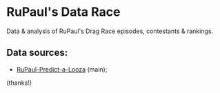 # RuPaul's Data Race 
Data & analysis of RuPaul's Drag Race episodes, contestants  &amp; rankings.

## Data sources:
- [RuPaul-Predict-a-Looza](https://shiraamitchell.github.io/rpdr) (main);

(thanks!)